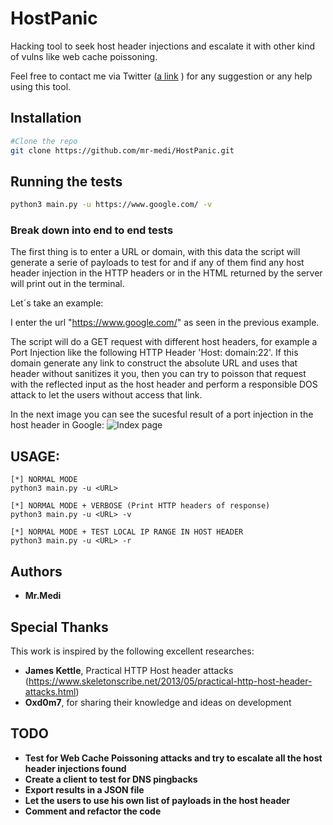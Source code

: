 # HostPanic

Hacking tool to seek host header injections and escalate it with other kind of vulns like web cache poissoning.

Feel free to contact me via Twitter ([a link](https://twitter.com/mr_medi_) ) for any suggestion or any help using this tool.

## Installation

```bash
#Clone the repo
git clone https://github.com/mr-medi/HostPanic.git
```

## Running the tests

``` bash
python3 main.py -u https://www.google.com/ -v
```

### Break down into end to end tests

The first thing is to enter a URL or domain, with this data the script will generate a serie of payloads to test for and if any of them find any host header injection in the HTTP headers or in the HTML returned by the server will print out in the terminal.

Let´s take an example:

I enter the url "https://www.google.com/" as seen in the previous example.

The script will do a GET request with different host headers, for example a Port Injection like the following HTTP Header 'Host: domain:22'.
If this domain generate any link to construct the absolute URL and uses that header without sanitizes it you, then you can try to poisson that request with the reflected input as the host header and perform a responsible DOS attack to let the users without access that link.

In the next image you can see the sucesful result of a port injection in the host header in Google:
![Index page](https://github.com/mr-medi/HostPanic/blob/master/assets/hostpanic-1.jpg?raw=true)

## USAGE:
```
[*] NORMAL MODE
python3 main.py -u <URL>

[*] NORMAL MODE + VERBOSE (Print HTTP headers of response)
python3 main.py -u <URL> -v

[*] NORMAL MODE + TEST LOCAL IP RANGE IN HOST HEADER
python3 main.py -u <URL> -r
```

## Authors

* **Mr.Medi**

## Special Thanks

This work is inspired by the following excellent researches:

* **James Kettle**, Practical HTTP Host header attacks (https://www.skeletonscribe.net/2013/05/practical-http-host-header-attacks.html)
* **Oxd0m7**, for sharing their knowledge and ideas on development

## TODO

* **Test for Web Cache Poissoning attacks and try to escalate all the host header injections found**
* **Create a client to test for DNS pingbacks**
* **Export results in a JSON file**
* **Let the users to use his own list of payloads in the host header**
* **Comment and refactor the code**

